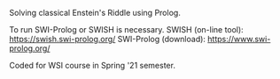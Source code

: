 Solving classical Enstein's Riddle using Prolog. 

To run SWI-Prolog or SWISH is necessary.
SWISH (on-line tool): https://swish.swi-prolog.org/
SWI-Prolog (download): https://www.swi-prolog.org/

Coded for WSI course in Spring '21 semester. 
